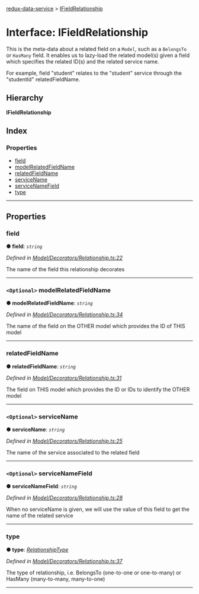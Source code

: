 [redux-data-service](../README.md) > [IFieldRelationship](../interfaces/ifieldrelationship.md)

# Interface: IFieldRelationship

This is the meta-data about a related field on a `Model`, such as a `BelongsTo` or `HasMany` field. It enables us to lazy-load the related model(s) given a field which specifies the related ID(s) and the related service name.

For example, field "student" relates to the "student" service through the "studentId" relatedFieldName.

## Hierarchy

**IFieldRelationship**

## Index

### Properties

* [field](ifieldrelationship.md#field)
* [modelRelatedFieldName](ifieldrelationship.md#modelrelatedfieldname)
* [relatedFieldName](ifieldrelationship.md#relatedfieldname)
* [serviceName](ifieldrelationship.md#servicename)
* [serviceNameField](ifieldrelationship.md#servicenamefield)
* [type](ifieldrelationship.md#type)

---

## Properties

<a id="field"></a>

###  field

**● field**: *`string`*

*Defined in [Model/Decorators/Relationship.ts:22](https://github.com/Rediker-Software/redux-data-service/blob/e03b428/src/Model/Decorators/Relationship.ts#L22)*

The name of the field this relationship decorates

___
<a id="modelrelatedfieldname"></a>

### `<Optional>` modelRelatedFieldName

**● modelRelatedFieldName**: *`string`*

*Defined in [Model/Decorators/Relationship.ts:34](https://github.com/Rediker-Software/redux-data-service/blob/e03b428/src/Model/Decorators/Relationship.ts#L34)*

The name of the field on the OTHER model which provides the ID of THIS model

___
<a id="relatedfieldname"></a>

###  relatedFieldName

**● relatedFieldName**: *`string`*

*Defined in [Model/Decorators/Relationship.ts:31](https://github.com/Rediker-Software/redux-data-service/blob/e03b428/src/Model/Decorators/Relationship.ts#L31)*

The field on THIS model which provides the ID or IDs to identify the OTHER model

___
<a id="servicename"></a>

### `<Optional>` serviceName

**● serviceName**: *`string`*

*Defined in [Model/Decorators/Relationship.ts:25](https://github.com/Rediker-Software/redux-data-service/blob/e03b428/src/Model/Decorators/Relationship.ts#L25)*

The name of the service associated to the related field

___
<a id="servicenamefield"></a>

### `<Optional>` serviceNameField

**● serviceNameField**: *`string`*

*Defined in [Model/Decorators/Relationship.ts:28](https://github.com/Rediker-Software/redux-data-service/blob/e03b428/src/Model/Decorators/Relationship.ts#L28)*

When no serviceName is given, we will use the value of this field to get the name of the related service

___
<a id="type"></a>

###  type

**● type**: *[RelationshipType](../enums/relationshiptype.md)*

*Defined in [Model/Decorators/Relationship.ts:37](https://github.com/Rediker-Software/redux-data-service/blob/e03b428/src/Model/Decorators/Relationship.ts#L37)*

The type of relationship, i.e. BelongsTo (one-to-one or one-to-many) or HasMany (many-to-many, many-to-one)

___

